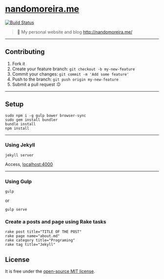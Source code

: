 # [nandomoreira.me](http://nandomoreira.me/) #

[![Build Status](https://travis-ci.org/nandomoreirame/nandomoreirame.github.io.svg)](https://travis-ci.org/nandomoreirame/nandomoreirame.github.io)

> :gem: My personal website and blog http://nandomoreira.me/

---

## Contributing ##

1. Fork it
2. Create your feature branch: `git checkout -b my-new-feature`
3. Commit your changes: `git commit -m 'Add some feature'`
4. Push to the branch: `git push origin my-new-feature`
5. Submit a pull request :D

---

## Setup ##

```
sudo npm i -g gulp bower browser-sync
sudo gem install bundler
bundle install
npm install
```

---


### Using Jekyll ###

```
jekyll server
```

Access, [localhost:4000](http://localhost:4000/)

---

### Using Gulp ###

```
gulp
```
or

```
gulp serve
```


### Create a posts and page using Rake tasks ###

```
rake post title="TITLE OF THE POST"
rake page name="about.md"
rake category title="Programing"
rake tag title="Jekyll"
```

## License ##

It is free under the [open-source MIT license](/LICENSE).
